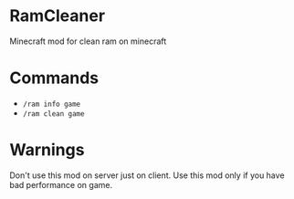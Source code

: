 # RamCleaner
Minecraft mod for clean ram on minecraft

# Commands
- `/ram info game`
- `/ram clean game`

# Warnings
Don't use this mod on server just on client.
Use this mod only if you have bad performance on game.

